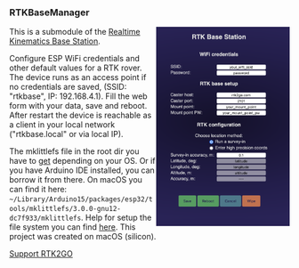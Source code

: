 ### RTKBaseManager

<img align="right" src="./screenshots/RTKBaseManager.png" width="240"> 

This is a submodule of the 
[Realtime Kinematics Base Station](https://github.com/audio-communication-group/RTKBaseStation).

Configure ESP WiFi credentials and other default values for a RTK rover. 
The device runs as an access point if no credentials are saved, (SSID: 
"rtkbase", IP: 192.168.4.1). 
Fill the web form with your data, save and reboot. 
After restart the device is reachable as a client in your local network ("rtkbase.local" or via local IP).


The mklittlefs file in the root dir you have to [get](https://github.com/earlephilhower/mklittlefs/releases) depending on your OS.
Or if you have Arduino IDE installed, you can borrow it from there. On macOS you can find it here: `~/Library/Arduino15/packages/esp32/tools/mklittlefs/3.0.0-gnu12-dc7f933/mklittlefs`.  Help for setup the file system you can find [here](https://randomnerdtutorials.com/esp8266-nodemcu-vs-code-platformio-littlefs/). This project was created on macOS (silicon).

[Support RTK2GO](http://new.rtk2go.com/donations-and-support/)